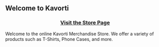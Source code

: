 ## Welcome to Kavorti
<center>
<a href = "https://teespring.com/stores/kavorti"><h3>Visit the Store Page</h3></a>
</center>
Welcome to the online Kavorti Merchandise Store. We offer a variety of products such as T-Shirts, Phone Cases, and more.
